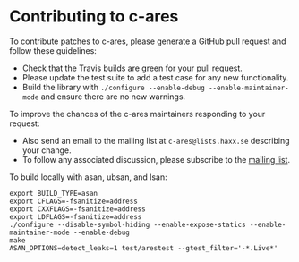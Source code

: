 Contributing to c-ares
======================

To contribute patches to c-ares, please generate a GitHub pull request
and follow these guidelines:

 - Check that the Travis builds are green for your pull request.
 - Please update the test suite to add a test case for any new functionality.
 - Build the library with `./configure --enable-debug --enable-maintainer-mode` and
   ensure there are no new warnings.

To improve the chances of the c-ares maintainers responding to your request:

 - Also send an email to the mailing list at `c-ares@lists.haxx.se` describing your change.
 - To follow any associated discussion, please subscribe to the [mailing list](http://lists.haxx.se/listinfo/c-ares).

To build locally with asan, ubsan, and lsan:
```
export BUILD_TYPE=asan
export CFLAGS=-fsanitize=address
export CXXFLAGS=-fsanitize=address
export LDFLAGS=-fsanitize=address
./configure --disable-symbol-hiding --enable-expose-statics --enable-maintainer-mode --enable-debug
make
ASAN_OPTIONS=detect_leaks=1 test/arestest --gtest_filter='-*.Live*' 
```
